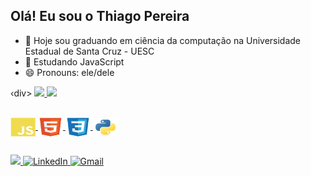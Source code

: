 ## Olá! Eu sou o Thiago Pereira 


- 🔭 Hoje sou graduando em ciência da computação na Universidade Estadual de Santa Cruz - UESC
- 🌱 Estudando JavaScript
- 😄 Pronouns: ele/dele

‹div>
<a href="https://beacons.ai/thiagopereira19">
<img height="180em" src="https://github-readme-stats.vercel.app/api?username=thiagopereira19&show_icons=true&theme=dark&include_all_commits=true&count_private=true"/>
<img height="180em" src="https://github-readme-stats.vercel.app/api/top-langs/?username=thiagopereira19&layout=compact&1angs_count=16&theme=dark"/>
</div>

<div style="display: inline_block"><br>
    <img align="center" alt="Thiago-Js" height="30" width="40" src="https://raw.githubusercontent.com/devicons/devicon/master/icons/javascript/javascript-plain.svg">
    <img align="center" alt="Thiago-HTML" height="30" width="40" src="https://raw.githubusercontent.com/devicons/devicon/master/icons/html5/html5-original.svg">
    <img align="center" alt="Thiago-CSS" height="30" width="40" src="https://raw.githubusercontent.com/devicons/devicon/master/icons/css3/css3-original.svg">
    <img align="center" alt="Thiago-Python" height="30" width="40" src="https://raw.githubusercontent.com/devicons/devicon/master/icons/python/python-original.svg">
     
</div>

##

<div>
    <a href="https://instagram.com/thiago_s19" target="_blank">
        <img src="https://img.shields.io/badge/Instagram-E4405F?style=for-the-badge&logo=instagram&logoColor=white" target="_blank">
    </a>
    <a href="https://www.linkedin.com/in/thiago-p-211906178/" target="_blank">
        <img src="https://img.shields.io/badge/-LinkedIn-%230077B5?style=for-the-badge&logo=linkedin&logoColor=white" alt="LinkedIn">
    </a>
    <a href="mailto:thiago.contato1965@gmail.com">
        <img src="https://img.shields.io/badge/-Gmail-%23333?style=for-the-badge&logo=gmail&logoColor=white" alt="Gmail">
    </a>
    
</div>
